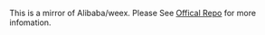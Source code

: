This is a mirror of Alibaba/weex. Please See [Offical Repo](https://github.com/alibaba/weex) for more infomation.
